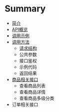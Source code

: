 # Summary

* [简介](README.md)
* [API概览](apigai-lan.md)
* [调用示例](diao-yong-shi-li.md)
* [调用方法](diao-yong-fang-fa.md)
  * [请求结构](diao-yong-fang-fa/qing-qiu-jie-gou.md)
  * 公共参数
  * 接口鉴权
  * 示例代码
  * 返回结果
* [商品相关接口](shang-pin-xiang-guan-jie-kou.md)
  * 查看商品列表
  * 查看商品详情
  * 查看商品多级分类
* 订单相关接口

